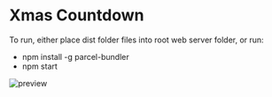 # Xmas Countdown

To run, either place dist folder files into root web server folder, or run:

* npm install -g parcel-bundler
* npm start


![preview](https://i.imgur.com/WDOGINn.png)
